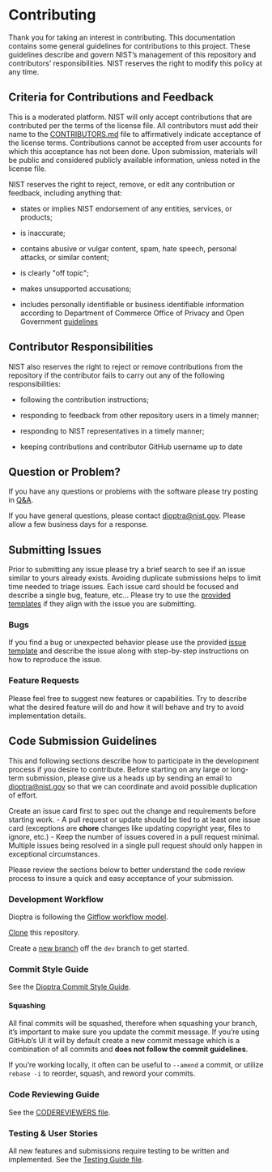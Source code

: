 # Contributing

Thank you for taking an interest in contributing. This documentation contains some general guidelines for contributions to this project. These guidelines describe and govern NIST’s management of this repository and contributors’ responsibilities. NIST reserves the right to modify this policy at any time.

## Criteria for Contributions and Feedback

This is a moderated platform. NIST will only accept contributions that are contributed per the terms of the license file. All contributors must add their name to the [CONTRIBUTORS.md](./CONTRIBUTORS.md) file to affirmatively indicate acceptance of the license terms. Contributions cannot be accepted from user accounts for which this acceptance has not been done. Upon submission, materials will be public and considered publicly available information, unless noted in the license file.

NIST reserves the right to reject, remove, or edit any contribution or feedback, including anything that:

-   states or implies NIST endorsement of any entities, services, or products;

-   is inaccurate;

-   contains abusive or vulgar content, spam, hate speech, personal attacks, or similar content;

-   is clearly "off topic";

-   makes unsupported accusations;

-   includes personally identifiable or business identifiable information according to Department of Commerce Office of Privacy and Open Government [guidelines](https://www.osec.doc.gov/opog/privacy/PII_BII.html)

## Contributor Responsibilities

NIST also reserves the right to reject or remove contributions from the repository if the contributor fails to carry out any of the following responsibilities:

-   following the contribution instructions;

-   responding to feedback from other repository users in a timely manner;

-   responding to NIST representatives in a timely manner;

-   keeping contributions and contributor GitHub username up to date

## Question or Problem?

If you have any questions or problems with the software please try posting in [Q&A](https://github.com/usnistgov/dioptra/discussions/categories/q-a).

If you have general questions, please contact [dioptra@nist.gov](mailto:dioptra@nist.gov). Please allow a few business days for a response.

## Submitting Issues

Prior to submitting any issue please try a brief search to see if an issue similar to yours already exists. Avoiding duplicate submissions helps to limit time needed to triage issues. Each issue card should be focused and describe a single bug, feature, etc… Please try to use the [provided templates](https://github.com/usnistgov/dioptra/issues/new/choose) if they align with the issue you are submitting.

### Bugs

If you find a bug or unexpected behavior please use the provided [issue template](https://github.com/usnistgov/dioptra/issues/new/choose) and describe the issue along with step-by-step instructions on how to reproduce the issue.

### Feature Requests

Please feel free to suggest new features or capabilities. Try to describe what the desired feature will do and how it will behave and try to avoid implementation details.

## Code Submission Guidelines

This and following sections describe how to participate in the development process if you desire to contribute. Before starting on any large or long-term submission, please give us a heads up by sending an email to dioptra@nist.gov so that we can coordinate and avoid possible duplication of effort.

Create an issue card first to spec out the change and requirements before starting work. - A pull request or update should be tied to at least one issue card (exceptions are **chore** changes like updating copyright year, files to ignore, etc.) - Keep the number of issues covered in a pull request minimal. Multiple issues being resolved in a single pull request should only happen in exceptional circumstances.

Please review the sections below to better understand the code review process to insure a quick and easy acceptance of your submission.

### Development Workflow

Dioptra is following the [Gitflow workflow model](https://www.atlassian.com/git/tutorials/comparing-workflows/gitflow-workflow).

[Clone](https://docs.github.com/en/repositories/creating-and-managing-repositories/cloning-a-repository) this repository.

Create a [new branch](https://git-scm.com/book/en/v2/Git-Branching-Basic-Branching-and-Merging) off the `dev` branch to get started.

### Commit Style Guide

See the [Dioptra Commit Style Guide](./COMMIT_STYLE_GUIDE.md).

#### Squashing

All final commits will be squashed, therefore when squashing your branch, it’s important to make sure you update the commit message. If you’re using GitHub’s UI it will by default create a new commit message which is a combination of all commits and **does not follow the commit guidelines**.

If you’re working locally, it often can be useful to `--amend` a commit, or utilize `rebase -i` to reorder, squash, and reword your commits.

### Code Reviewing Guide

See the [CODEREVIEWERS file](./CODEREVIEWERS.md).

### Testing & User Stories

All new features and submissions require testing to be written and implemented. See the [Testing Guide file](./TESTING_GUIDE.md).
